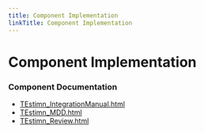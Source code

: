 ```yaml
---
title: Component Implementation
linkTitle: Component Implementation
---
```


# Component Implementation
### Component Documentation

- [TEstimn_IntegrationManual.html](doc/TEstimn_IntegrationManual.html)
- [TEstimn_MDD.html](doc/TEstimn_MDD.html)
- [TEstimn_Review.html](doc/TEstimn_Review.html)

